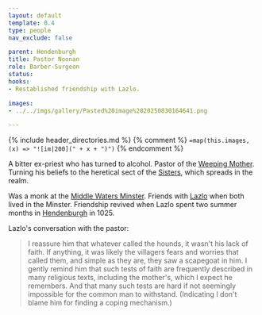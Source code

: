 ```yaml
---
layout: default
template: 0.4
type: people
nav_exclude: false

parent: Hendenburgh
title: Pastor Noonan
role: Barber-Surgeon
status: 
hooks: 
- Restablished friendship with Lazlo.

images: 
- ../../imgs/gallery/Pasted%20image%2020250830164641.png

---
```


{% include header_directories.md %}
{% comment %}
`=map(this.images, (x) => "![im|200](" + x + ")")`
{% endcomment %}

A bitter ex-priest who has turned to alcohol.
Pastor of the [Weeping Mother](../weepingMother/index.md).
Turning his beliefs to the heretical sect of the [Sisters](../weepingMother/theSisters.md), which spreads in the realm.

Was a monk at the [Middle Waters Minster](../DuskmeadowFringe/MiddleWatersMinster.md).
Friends with [Lazlo](../DuskmeadowFringe/Lazlo.md) when both lived in the Minster.
Friendship revived when Lazlo spent two summer months in [Hendenburgh](Hendenburgh.md) in 1025.

Lazlo's conversation with the pastor:

> I reassure him that whatever called the hounds, it wasn't his lack of faith. If anything, it was likely the villagers fears and worries that called them, and simple as they are, they saw a scapegoat in him. I gently remind him that such tests of faith are frequently described in many religious texts, including the mother's, which I expect he remembers. And that many such tests are hard if not seemingly impossible for the common man to withstand. (Indicating I don't blame him for finding a coping mechanism.)